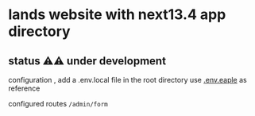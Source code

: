 # lands website with next13.4 app directory
## status ⚠⚠ under development

configuration , add a .env.local file in the root directory use [.env.eaple](.env.example) as reference

configured routes `/admin/form`
